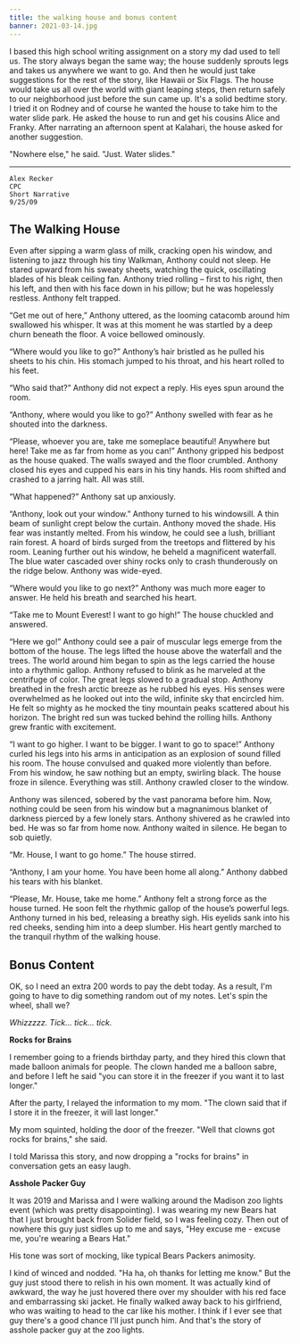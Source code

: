 ```yaml
---
title: the walking house and bonus content
banner: 2021-03-14.jpg
---
```


I based this high school writing assignment on a story my dad used to
tell us.  The story always began the same way; the house suddenly
sprouts legs and takes us anywhere we want to go.  And then he would
just take suggestions for the rest of the story, like Hawaii or Six
Flags.  The house would take us all over the world with giant leaping
steps, then return safely to our neighborhood just before the sun came
up.  It's a solid bedtime story.  I tried it on Rodney and of course
he wanted the house to take him to the water slide park.  He asked the
house to run and get his cousins Alice and Franky.  After narrating an
afternoon spent at Kalahari, the house asked for another suggestion.

"Nowhere else," he said.  "Just.  Water slides."

---

```
Alex Recker
CPC
Short Narrative
9/25/09
```

## The Walking House

Even after sipping a warm glass of milk, cracking open his window, and
listening to jazz through his tiny Walkman, Anthony could not sleep.
He stared upward from his sweaty sheets, watching the quick,
oscillating blades of his bleak ceiling fan.  Anthony tried rolling –
first to his right, then his left, and then with his face down in his
pillow; but he was hopelessly restless.  Anthony felt trapped.

“Get me out of here,” Anthony uttered, as the looming catacomb around
him swallowed his whisper.  It was at this moment he was startled by a
deep churn beneath the floor.  A voice bellowed ominously.

“Where would you like to go?”  Anthony’s hair bristled as he pulled
his sheets to his chin.  His stomach jumped to his throat, and his
heart rolled to his feet.

“Who said that?”  Anthony did not expect a reply.  His eyes spun
around the room.

“Anthony, where would you like to go?”  Anthony swelled with fear as
he shouted into the darkness.

“Please, whoever you are, take me someplace beautiful!  Anywhere but
here!  Take me as far from home as you can!”  Anthony gripped his
bedpost as the house quaked.  The walls swayed and the floor crumbled.
Anthony closed his eyes and cupped his ears in his tiny hands.  His
room shifted and crashed to a jarring halt.  All was still.

“What happened?”  Anthony sat up anxiously.

“Anthony, look out your window.”  Anthony turned to his windowsill.  A
thin beam of sunlight crept below the curtain.  Anthony moved the
shade.  His fear was instantly melted.  From his window, he could see
a lush, brilliant rain forest.  A hoard of birds surged from the
treetops and flittered by his room.  Leaning further out his window,
he beheld a magnificent waterfall.  The blue water cascaded over shiny
rocks only to crash thunderously on the ridge below.  Anthony was
wide-eyed.

“Where would you like to go next?”  Anthony was much more eager to
answer.  He held his breath and searched his heart.

“Take me to Mount Everest!  I want to go high!”  The house chuckled
and answered.

“Here we go!”  Anthony could see a pair of muscular legs emerge from
the bottom of the house.  The legs lifted the house above the
waterfall and the trees.  The world around him began to spin as the
legs carried the house into a rhythmic gallop.  Anthony refused to
blink as he marveled at the centrifuge of color.  The great legs
slowed to a gradual stop.  Anthony breathed in the fresh arctic breeze
as he rubbed his eyes.  His senses were overwhelmed as he looked out
into the wild, infinite sky that encircled him.  He felt so mighty as
he mocked the tiny mountain peaks scattered about his horizon.  The
bright red sun was tucked behind the rolling hills.  Anthony grew
frantic with excitement.

“I want to go higher.  I want to be bigger.  I want to go to space!”
Anthony curled his legs into his arms in anticipation as an explosion
of sound filled his room.  The house convulsed and quaked more
violently than before.  From his window, he saw nothing but an empty,
swirling black.  The house froze in silence.  Everything was still.
Anthony crawled closer to the window.

Anthony was silenced, sobered by the vast panorama before him.  Now,
nothing could be seen from his window but a magnanimous blanket of
darkness pierced by a few lonely stars.  Anthony shivered as he
crawled into bed.  He was so far from home now.  Anthony waited in
silence.  He began to sob quietly.

“Mr. House, I want to go home.”  The house stirred.

“Anthony, I am your home.  You have been home all along.”  Anthony
dabbed his tears with his blanket.

“Please, Mr. House, take me home.”  Anthony felt a strong force as the
house turned.  He soon felt the rhythmic gallop of the house’s
powerful legs.  Anthony turned in his bed, releasing a breathy sigh.
His eyelids sank into his red cheeks, sending him into a deep slumber.
His heart gently marched to the tranquil rhythm of the walking house.

## Bonus Content

OK, so I need an extra 200 words to pay the debt today.  As a result,
I'm going to have to dig something random out of my notes.  Let's spin
the wheel, shall we?

_Whizzzzz.  Tick... tick... tick._

**Rocks for Brains**

I remember going to a friends birthday party, and they hired this
clown that made balloon animals for people.  The clown handed me a
balloon sabre, and before I left he said "you can store it in the
freezer if you want it to last longer."

After the party, I relayed the information to my mom.  "The clown said
that if I store it in the freezer, it will last longer."

My mom squinted, holding the door of the freezer.  "Well that clowns
got rocks for brains," she said.

I told Marissa this story, and now dropping a "rocks for brains" in
conversation gets an easy laugh.

**Asshole Packer Guy**

It was 2019 and Marissa and I were walking around the Madison zoo
lights event (which was pretty disappointing).  I was wearing my new
Bears hat that I just brought back from Solider field, so I was
feeling cozy.  Then out of nowhere this guy just sidles up to me and
says, "Hey excuse me - excuse me, you're wearing a Bears Hat."

His tone was sort of mocking, like typical Bears Packers animosity.

I kind of winced and nodded.  "Ha ha, oh thanks for letting me know."
But the guy just stood there to relish in his own moment.  It was
actually kind of awkward, the way he just hovered there over my
shoulder with his red face and embarrassing ski jacket.  He finally
walked away back to his girlfriend, who was waiting to head to the car
like his mother.  I think if I ever see that guy there's a good chance
I'll just punch him.  And that's the story of asshole packer guy at
the zoo lights.
